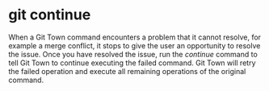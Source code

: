 # git continue

When a Git Town command encounters a problem that it cannot resolve, for example
a merge conflict, it stops to give the user an opportunity to resolve the issue.
Once you have resolved the issue, run the _continue_ command to tell Git Town to
continue executing the failed command. Git Town will retry the failed operation
and execute all remaining operations of the original command.
